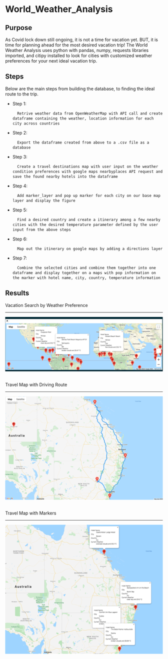 # World_Weather_Analysis
## Purpose
As Covid lock down still ongoing, it is not a time for vacation yet. BUT, it is time for planning ahead for the most desired vacation trip! The World Weather Analysis uses python with pandas, numpy, requests libraries imported, and citipy installed to look for cities with customized weather preferences for your next ideal vacation trip.

## Steps
Below are the main steps from building the database, to finding the ideal route to the trip.
* Step 1: 
        
        Retrive weather data from OpenWeatherMap with API call and create dataframe containing the weather, location information for each city across countries
* Step 2: 

        Export the dataframe created from above to a .csv file as a database
* Step 3: 

        Create a travel destinations map with user input on the weather condition preferences with google maps nearbyplaces API request and save the found nearby hotels into the dataframe
* Step 4:

        Add marker_layer and pop up marker for each city on our base map layer and display the figure
* Step 5:

        Find a desired country and create a itinerary among a few nearby cities with the desired temperature parameter defined by the user input from the above steps
* Step 6:

        Map out the itinerary on google maps by adding a directions layer
* Step 7:

        Combine the selected cities and combine them together into one dataframe and display together on a maps with pop information on the marker with hotel name, city, country, temperature information

## Results

Vacation Search by Weather Preference

---
![WeatherPy_vacation_map](Vacation_Search/WeatherPy_vacation_map.png)

</br>
Travel Map with Driving Route

---
![WeatherPy_travel_map](Vacation_Itinerary/WeatherPy_travel_map.png)

</br>
Travel Map with Markers

---
![WeatherPy_travel_map_markers](Vacation_Itinerary/WeatherPy_travel_map_markers.png)